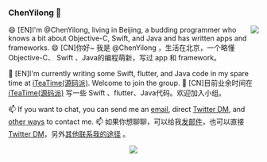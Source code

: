 ### ChenYilong 👋


<img align="right" src="https://github-readme-stats.vercel.app/api?username=ChenYilong&title_color=00FFBD&show_icons=true&icon_color=00FFBD&text_color=00FFBD&bg_color=01033F&hide_title=false" />
😄 [EN]I'm @ChenYilong, living in Beijing, a budding programmer who knows a bit about Objective-C, Swift, and Java and has written apps and frameworks.
😄 [CN]你好~ 我是 @ChenYilong ，生活在北京，一个略懂Objective-C、 Swift 、Java的编程萌新，写过 app 和 framework。

👯 [EN]I'm currently writing some Swift, flutter, and Java code in my spare time at [iTeaTime(源码派)](https://github.com/iteatimeteam). Welcome to join the group.
👯 [CN]目前业余时间在 [iTeaTime(源码派)](https://github.com/iteatimeteam) 写一些 Swift 、flutter、Java代码。欢迎加入小组。

📫 If you want to chat, you can send me an [email](mailto:luohanchenyilong@gmail.com), direct [Twitter DM](https://twitter.com/iOSChenYilong), and [other ways]( https://github.com/ChenYilong/iOSBlog/issues/21 "") to contact me.
📫 如果你想聊聊，可以给我[发邮件](mailto:luohanchenyilong@gmail.com)，也可以直接 [Twitter DM](https://twitter.com/iOSChenYilong)，另外[其他联系我的途径]( https://github.com/ChenYilong/iOSBlog/issues/21 "") 。

<p align="center"><a href="https://github.com/iteatimeteam"><img src="https://i.loli.net/2020/07/22/kvHfFaeRzyE5hsC.gif"></a></p>

